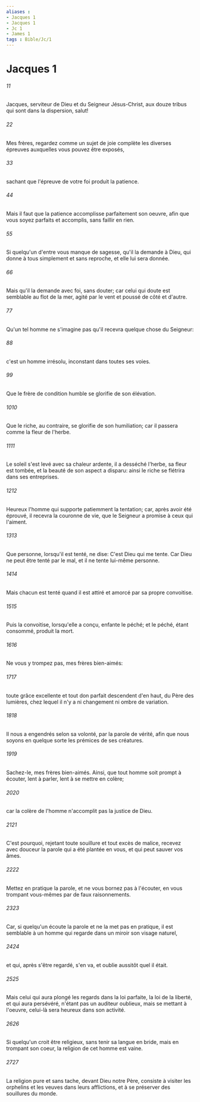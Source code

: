 ```yaml
---
aliases : 
- Jacques 1
- Jacques 1
- Jc 1
- James 1
tags : Bible/Jc/1
---
```


# Jacques 1

###### 11
Jacques, serviteur de Dieu et du Seigneur Jésus-Christ, aux douze tribus qui sont dans la dispersion, salut!
###### 22
Mes frères, regardez comme un sujet de joie complète les diverses épreuves auxquelles vous pouvez être exposés,
###### 33
sachant que l'épreuve de votre foi produit la patience.
###### 44
Mais il faut que la patience accomplisse parfaitement son oeuvre, afin que vous soyez parfaits et accomplis, sans faillir en rien.
###### 55
Si quelqu'un d'entre vous manque de sagesse, qu'il la demande à Dieu, qui donne à tous simplement et sans reproche, et elle lui sera donnée.
###### 66
Mais qu'il la demande avec foi, sans douter; car celui qui doute est semblable au flot de la mer, agité par le vent et poussé de côté et d'autre.
###### 77
Qu'un tel homme ne s'imagine pas qu'il recevra quelque chose du Seigneur:
###### 88
c'est un homme irrésolu, inconstant dans toutes ses voies.
###### 99
Que le frère de condition humble se glorifie de son élévation.
###### 1010
Que le riche, au contraire, se glorifie de son humiliation; car il passera comme la fleur de l'herbe.
###### 1111
Le soleil s'est levé avec sa chaleur ardente, il a desséché l'herbe, sa fleur est tombée, et la beauté de son aspect a disparu: ainsi le riche se flétrira dans ses entreprises.
###### 1212
Heureux l'homme qui supporte patiemment la tentation; car, après avoir été éprouvé, il recevra la couronne de vie, que le Seigneur a promise à ceux qui l'aiment.
###### 1313
Que personne, lorsqu'il est tenté, ne dise: C'est Dieu qui me tente. Car Dieu ne peut être tenté par le mal, et il ne tente lui-même personne.
###### 1414
Mais chacun est tenté quand il est attiré et amorcé par sa propre convoitise.
###### 1515
Puis la convoitise, lorsqu'elle a conçu, enfante le péché; et le péché, étant consommé, produit la mort.
###### 1616
Ne vous y trompez pas, mes frères bien-aimés:
###### 1717
toute grâce excellente et tout don parfait descendent d'en haut, du Père des lumières, chez lequel il n'y a ni changement ni ombre de variation.
###### 1818
Il nous a engendrés selon sa volonté, par la parole de vérité, afin que nous soyons en quelque sorte les prémices de ses créatures.
###### 1919
Sachez-le, mes frères bien-aimés. Ainsi, que tout homme soit prompt à écouter, lent à parler, lent à se mettre en colère;
###### 2020
car la colère de l'homme n'accomplit pas la justice de Dieu.
###### 2121
C'est pourquoi, rejetant toute souillure et tout excès de malice, recevez avec douceur la parole qui a été plantée en vous, et qui peut sauver vos âmes.
###### 2222
Mettez en pratique la parole, et ne vous bornez pas à l'écouter, en vous trompant vous-mêmes par de faux raisonnements.
###### 2323
Car, si quelqu'un écoute la parole et ne la met pas en pratique, il est semblable à un homme qui regarde dans un miroir son visage naturel,
###### 2424
et qui, après s'être regardé, s'en va, et oublie aussitôt quel il était.
###### 2525
Mais celui qui aura plongé les regards dans la loi parfaite, la loi de la liberté, et qui aura persévéré, n'étant pas un auditeur oublieux, mais se mettant à l'oeuvre, celui-là sera heureux dans son activité.
###### 2626
Si quelqu'un croit être religieux, sans tenir sa langue en bride, mais en trompant son coeur, la religion de cet homme est vaine.
###### 2727
La religion pure et sans tache, devant Dieu notre Père, consiste à visiter les orphelins et les veuves dans leurs afflictions, et à se préserver des souillures du monde.

